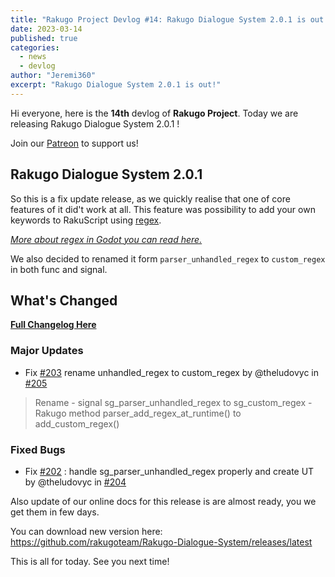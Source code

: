 ```yaml
---
title: "Rakugo Project Devlog #14: Rakugo Dialogue System 2.0.1 is out!"
date: 2023-03-14
published: true
categories:
  - news
  - devlog
author: "Jeremi360"
excerpt: "Rakugo Dialogue System 2.0.1 is out!"
---
```


Hi everyone, here is the **14th** devlog of **Rakugo Project**.
Today we are releasing Rakugo Dialogue System 2.0.1 !

Join our [Patreon](https://www.patreon.com/rakguoteam) to support us!

## Rakugo Dialogue System 2.0.1

So this is a fix update release, as we quickly realise that one of core features of it did't work at all.
This feature was possibility to add your own keywords to RakuScript using [regex](https://regexr.com).

[*More about regex in Godot you can read here.*](https://docs.godotengine.org/en/stable/classes/class_regex.html)

We also decided to renamed it form `parser_unhandled_regex` to `custom_regex` in both func and signal.

## What's Changed

[**Full Changelog Here**](https://github.com/rakugoteam/Rakugo-Dialogue-System/compare/2.0...2.0.1)

### Major Updates

- Fix [#203](https://github.com/rakugoteam/Rakugo-Dialogue-System/issues/203) rename unhandled_regex to custom_regex by @theludovyc in [#205](https://github.com/rakugoteam/Rakugo-Dialogue-System/pull/205)
> Rename
    - signal sg_parser_unhandled_regex to sg_custom_regex
    - Rakugo method parser_add_regex_at_runtime() to add_custom_regex()

### Fixed Bugs

- Fix [#202](https://github.com/rakugoteam/Rakugo-Dialogue-System/issues/202) : handle sg_parser_unhandled_regex properly and create UT by @theludovyc in [#204](https://github.com/rakugoteam/Rakugo-Dialogue-System/pull/204)

Also update of our online docs for this release is are almost ready, you we get them in few days.

You can download new version here: <https://github.com/rakugoteam/Rakugo-Dialogue-System/releases/latest>

This is all for today. See you next time!